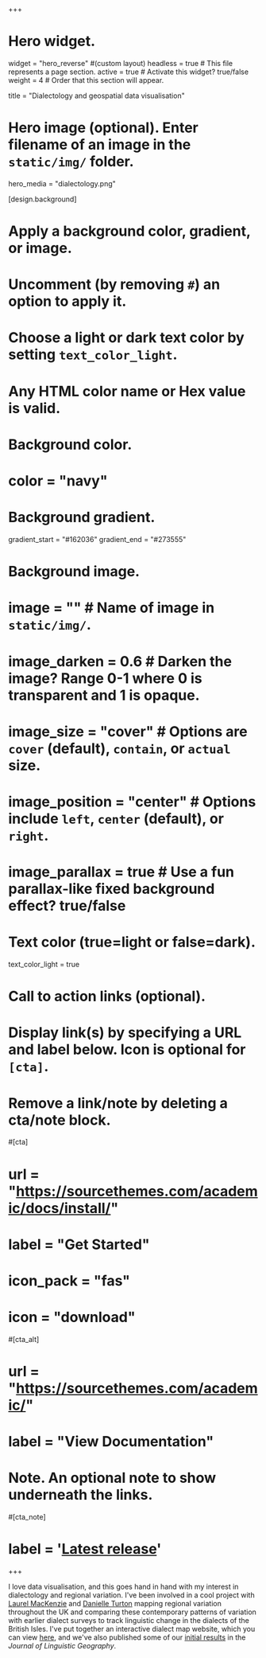 +++
# Hero widget.
widget = "hero_reverse"  #(custom layout)
headless = true  # This file represents a page section.
active = true  # Activate this widget? true/false
weight = 4  # Order that this section will appear.

title = "Dialectology and geospatial data visualisation"

# Hero image (optional). Enter filename of an image in the `static/img/` folder.
hero_media = "dialectology.png"

[design.background]
  # Apply a background color, gradient, or image.
  #   Uncomment (by removing `#`) an option to apply it.
  #   Choose a light or dark text color by setting `text_color_light`.
  #   Any HTML color name or Hex value is valid.

  # Background color.
  # color = "navy"
  
  # Background gradient.
   gradient_start = "#162036"
   gradient_end = "#273555"
   
  # Background image.
  # image = ""  # Name of image in `static/img/`.
  # image_darken = 0.6  # Darken the image? Range 0-1 where 0 is transparent and 1 is opaque.
  # image_size = "cover"  #  Options are `cover` (default), `contain`, or `actual` size.
  # image_position = "center"  # Options include `left`, `center` (default), or `right`.
  # image_parallax = true  # Use a fun parallax-like fixed background effect? true/false
  
  # Text color (true=light or false=dark).
  text_color_light = true

# Call to action links (optional).
#   Display link(s) by specifying a URL and label below. Icon is optional for `[cta]`.
#   Remove a link/note by deleting a cta/note block.
#[cta]
#  url = "https://sourcethemes.com/academic/docs/install/"
#  label = "Get Started"
#  icon_pack = "fas"
#  icon = "download"
  
#[cta_alt]
#  url = "https://sourcethemes.com/academic/"
#  label = "View Documentation"

# Note. An optional note to show underneath the links.
#[cta_note]
#  label = '<a class="js-github-release" href="https://sourcethemes.com/academic/updates" data-repo="gcushen/hugo-academic">Latest release<!-- V --></a>'
+++

I love data visualisation, and this goes hand in hand with my interest in dialectology and regional variation. I've been involved in a cool project with [Laurel MacKenzie](http://www.laurelmackenzie.com/) and [Danielle Turton](https://danielleturton.rbind.io/) mapping regional variation throughout the UK and comparing these contemporary patterns of variation with earlier dialect surveys to track linguistic change in the dialects of the British Isles. I've put together an interactive dialect map website, which you can view [here](https://www.ourdialects.uk/), and we've also published some of our [initial results](https://doi.org/10.1017/jlg.2022.2) in the _Journal of Linguistic Geography_.